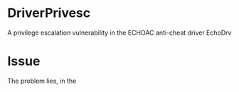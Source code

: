 # DriverPrivesc
A privilege escalation vulnerability in the ECHOAC anti-cheat driver EchoDrv

# Issue

The problem lies, in the
